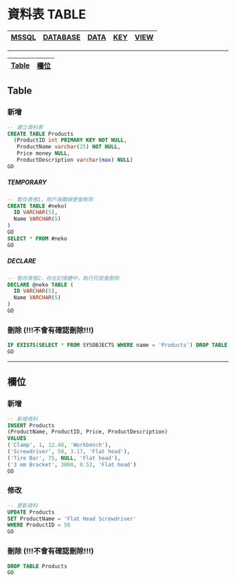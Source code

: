 # 資料表 TABLE 
|[MSSQL](.)|[DATABASE](./DATABASE.md)|[DATA](./DATA.md)|[KEY](./KEY.md)|[VIEW](./VIEW.md)|
|-|-|-|-|-|

---
|[Table](#Table)|[欄位](#欄位)|
|-|-|

## Table
### 新增
```sql
-- 建立資料表
CREATE TABLE Products  
  (ProductID int PRIMARY KEY NOT NULL,  
   ProductName varchar(25) NOT NULL,  
   Price money NULL,  
   ProductDescription varchar(max) NULL)  
GO
```
##### TEMPORARY
```sql
-- 暫存表格1，用戶端離線便會刪除
CREATE TABLE #neko(
  ID VARCHAR(5),	
  Name VARCHAR(5)
)
GO
SELECT * FROM #neko
GO
```
##### DECLARE
```sql
-- 暫存表格2，存在記憶體中，執行完就會刪除
DECLARE @neko TABLE (
  ID VARCHAR(5),	
  Name VARCHAR(5)
)
GO
```
### 刪除 (!!!不會有確認刪除!!!)
```sql
IF EXISTS(SELECT * FROM SYSOBJECTS WHERE name = 'Products') DROP TABLE Products
GO 
```
---
## 欄位
### 新增
```sql
-- 新增資料
INSERT Products 
(ProductName, ProductID, Price, ProductDescription)  
VALUES 
('Clamp', 1, 12.48, 'Workbench'),
('Screwdriver', 50, 3.17, 'Flat head'),
('Tire Bar', 75, NULL, 'Flat head'),
('3 mm Bracket', 3000, 0.52, 'Flat head')
GO
```
### 修改
```sql
-- 更新資料
UPDATE Products
SET ProductName = 'Flat Head Screwdriver'  
WHERE ProductID = 50  
GO  
```
### 刪除 (!!!不會有確認刪除!!!)
```sql
DROP TABLE Products
GO
```